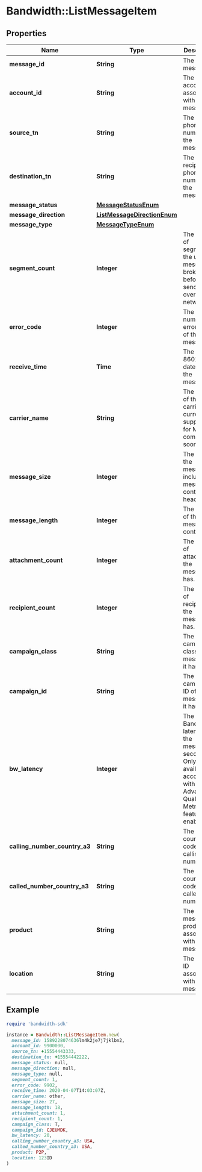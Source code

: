 # Bandwidth::ListMessageItem

## Properties

| Name | Type | Description | Notes |
| ---- | ---- | ----------- | ----- |
| **message_id** | **String** | The message id | [optional] |
| **account_id** | **String** | The account id associated with this message. | [optional] |
| **source_tn** | **String** | The source phone number of the message. | [optional] |
| **destination_tn** | **String** | The recipient phone number of the message. | [optional] |
| **message_status** | [**MessageStatusEnum**](MessageStatusEnum.md) |  | [optional] |
| **message_direction** | [**ListMessageDirectionEnum**](ListMessageDirectionEnum.md) |  | [optional] |
| **message_type** | [**MessageTypeEnum**](MessageTypeEnum.md) |  | [optional] |
| **segment_count** | **Integer** | The number of segments the user&#39;s message is broken into before sending over carrier networks. | [optional] |
| **error_code** | **Integer** | The numeric error code of the message. | [optional] |
| **receive_time** | **Time** | The ISO 8601 datetime of the message. | [optional] |
| **carrier_name** | **String** | The name of the carrier. Not currently supported for MMS coming soon. | [optional] |
| **message_size** | **Integer** | The size of the message including message content and headers. | [optional] |
| **message_length** | **Integer** | The length of the message content. | [optional] |
| **attachment_count** | **Integer** | The number of attachments the message has. | [optional] |
| **recipient_count** | **Integer** | The number of recipients the message has. | [optional] |
| **campaign_class** | **String** | The campaign class of the message if it has one. | [optional] |
| **campaign_id** | **String** | The campaign ID of the message if it has one. | [optional] |
| **bw_latency** | **Integer** | The Bandwidth latency of the message in seconds. Only available for accounts with the Advanced Quality Metrics feature enabled. | [optional] |
| **calling_number_country_a3** | **String** | The A3 country code of the calling number. | [optional] |
| **called_number_country_a3** | **String** | The A3 country code of the called number. | [optional] |
| **product** | **String** | The messaging product associated with the message. | [optional] |
| **location** | **String** | The location ID associated with this message. | [optional] |

## Example

```ruby
require 'bandwidth-sdk'

instance = Bandwidth::ListMessageItem.new(
  message_id: 1589228074636lm4k2je7j7jklbn2,
  account_id: 9900000,
  source_tn: +15554443333,
  destination_tn: +15554442222,
  message_status: null,
  message_direction: null,
  message_type: null,
  segment_count: 1,
  error_code: 9902,
  receive_time: 2020-04-07T14:03:07Z,
  carrier_name: other,
  message_size: 27,
  message_length: 18,
  attachment_count: 1,
  recipient_count: 1,
  campaign_class: T,
  campaign_id: CJEUMDK,
  bw_latency: 20,
  calling_number_country_a3: USA,
  called_number_country_a3: USA,
  product: P2P,
  location: 123ID
)
```

